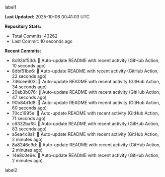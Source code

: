 
label1 
<!-- ACTIVITY_START -->
**Last Updated:** 2025-10-06 00:41:03 UTC

**Repository Stats:**
- Total Commits: 43262
- Last Commit: 10 seconds ago

**Recent Commits:**
- 8c93bf53d: 🤖 Auto-update README with recent activity (GitHub Action, 10 seconds ago)
- 8dbf51be6: 🤖 Auto-update README with recent activity (GitHub Action, 22 seconds ago)
- 736cee603: 🤖 Auto-update README with recent activity (GitHub Action, 34 seconds ago)
- 20ab3b076: 🤖 Auto-update README with recent activity (GitHub Action, 47 seconds ago)
- 90b84d1d8: 🤖 Auto-update README with recent activity (GitHub Action, 60 seconds ago)
- 70cc1995e: 🤖 Auto-update README with recent activity (GitHub Action, 71 seconds ago)
- c6332baf8: 🤖 Auto-update README with recent activity (GitHub Action, 83 seconds ago)
- a5ea4c8a1: 🤖 Auto-update README with recent activity (GitHub Action, 2 minutes ago)
- 8a8246e9d: 🤖 Auto-update README with recent activity (GitHub Action, 2 minutes ago)
- 14e8c0e6e: 🤖 Auto-update README with recent activity (GitHub Action, 2 minutes ago)
<!-- ACTIVITY_END -->

label2
